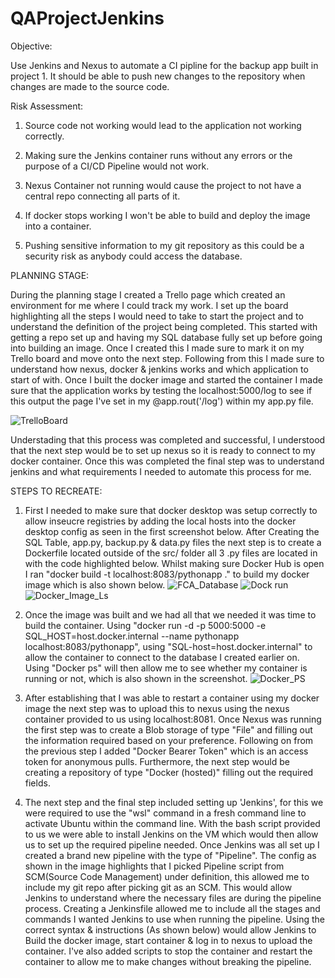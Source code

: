 # QAProjectJenkins

Objective:

Use Jenkins and Nexus to automate a CI pipline for the backup app built in project 1. It should be able to push new changes to the repository when changes are made to the source code.

Risk Assessment:

1. Source code not working would lead to the application not working correctly.

2. Making sure the Jenkins container runs without any errors or the purpose of a CI/CD Pipeline would not work.

3. Nexus Container not running would cause the project to not have a central repo connecting all parts of it.

4. If docker stops working I won't be able to build and deploy the image into a container.

5. Pushing sensitive information to my git repository as this could be a security risk as anybody could access the database.

PLANNING STAGE:

During the planning stage I created a Trello page which created an environment for me where I could track my work. I set up the board highlighting all the steps I would need to take to start the project and to understand the definition of the project being completed. This started with getting a repo set up and having my SQL database fully set up before going into building an image. Once I created this I made sure to mark it on my Trello board and move onto the next step. Following from this I made sure to understand how nexus, docker & jenkins works and which application to start of with. Once I built the docker image and started the container I made sure that the application works by testing the localhost:5000/log to see if this output the page I've set in my @app.rout('/log') within my app.py file. 

![TrelloBoard](https://github.com/netxrunna/project1/assets/103886193/b6063870-f915-46bb-91b3-4acc53b74421)

Understading that this process was completed and successful, I understood that the next step would be to set up nexus so it is ready to connect to my docker container. Once this was completed the final step was to understand jenkins and what requirements I needed to automate this process for me.

STEPS TO RECREATE:

1. First I needed to make sure that docker desktop was setup correctly to allow inseucre registries by adding the local hosts into the docker desktop config as seen in the first screenshot below. After Creating the SQL Table, app.py, backup.py & data.py files the next step is to create a Dockerfile located outside of the src/ folder all 3 .py files are located in with the code highlighted below. Whilst making sure Docker Hub is open I ran "docker build -t localhost:8083/pythonapp ." to build my docker image which is also shown below.
![FCA_Database](https://github.com/netxrunna/project1/assets/103886193/168bba70-d362-4ecf-8e67-e4a10f16daa7)
![Dock run](https://github.com/netxrunna/project1/assets/103886193/0010b2c8-1dc2-4ad0-9cdf-c84a1a3a3067)
![Docker_Image_Ls](https://github.com/netxrunna/project1/assets/103886193/5884f37e-754c-44a5-ac44-517f050fb7d0)

2. Once the image was built and we had all that we needed it was time to build the container. Using "docker run -d -p 5000:5000 -e SQL_HOST=host.docker.internal --name pythonapp localhost:8083/pythonapp", using "SQL-host=host.docker.internal" to allow the container to connect to the database I created earlier on. Using "Docker ps" will then allow me to see whether my container is running or not, which is also shown in the screenshot.
![Docker_PS](https://github.com/netxrunna/project1/assets/103886193/0f4b61ad-ea54-46ee-a753-8b405cee0018)


3. After establishing that I was able to restart a container using my docker image the next step was to upload this to nexus using the nexus container provided to us using localhost:8081. Once Nexus was running the first step was to create a Blob storage of type "File" and filling out the information required based on your preference. Following on from the previous step I added "Docker Bearer Token" which is an access token for anonymous pulls. Furthermore, the next step would be creating a repository of type "Docker (hosted)" filling out the required fields. 

4. The next step and the final step included setting up 'Jenkins', for this we were required to use the "wsl" command in a fresh command line to activate Ubuntu within the command line. With the bash script provided to us we were able to install Jenkins on the VM which would then allow us to set up the required pipeline needed. Once Jenkins was all set up I created a brand new pipeline with the type of "Pipeline". The config as shown in the image highlights that I picked Pipeline script from SCM(Source Code Management) under definition, this allowed me to include my git repo after picking git as an SCM. This would allow Jenkins to understand where the necessary files are during the pipeline process. Creating a Jenkinsfile allowed me to include all the stages and commands I wanted Jenkins to use when running the pipeline. Using the correct syntax & instructions (As shown below) would allow Jenkins to Build the docker image, start container & log in to nexus to upload the container. I've also added scripts to stop the container and restart the container to allow me to make changes without breaking the pipeline.
